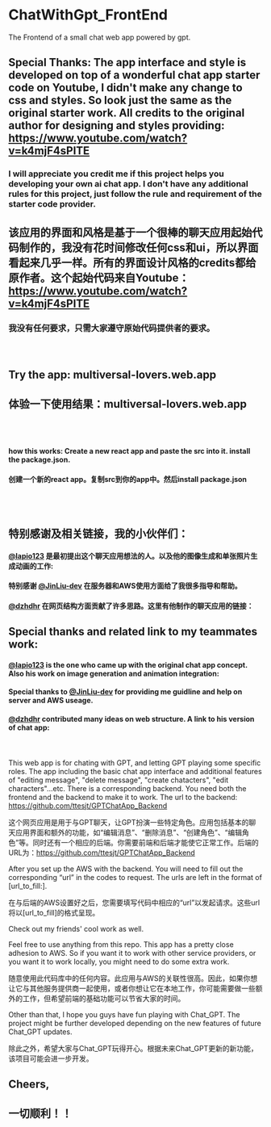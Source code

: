 # ChatWithGpt_FrontEnd
The Frontend of a small chat web app powered by gpt.

## Special Thanks: The app interface and style is developed on top of a wonderful chat app starter code on Youtube, I didn't make any change to css and styles. So look just the same as the original starter work. All credits to the original author for designing and styles providing:  https://www.youtube.com/watch?v=k4mjF4sPITE
### I will appreciate you credit me if this project helps you developing your own ai chat app. I don't have any additional rules for this project, just follow the rule and requirement of the starter code provider.

## 该应用的界面和风格是基于一个很棒的聊天应用起始代码制作的，我没有花时间修改任何css和ui，所以界面看起来几乎一样。所有的界面设计风格的credits都给原作者。这个起始代码来自Youtube：https://www.youtube.com/watch?v=k4mjF4sPITE
### 我没有任何要求，只需大家遵守原始代码提供者的要求。<br><br><br>

## Try the app: multiversal-lovers.web.app  
## 体验一下使用结果：multiversal-lovers.web.app
<br><br>

#### how this works: Create a new react app and paste the src into it. install the package.json.
#### 创建一个新的react app。复制src到你的app中。然后install package.json
<br><br>

## 特别感谢及相关链接，我的小伙伴们：
#### [@lapio123](https://github.com/lapio123) 是最初提出这个聊天应用想法的人。以及他的图像生成和单张照片生成动画的工作:
#### 特别感谢 [@JinLiu-dev](https://github.com/JinLiu-dev) 在服务器和AWS使用方面给了我很多指导和帮助。
#### [@dzhdhr](https://github.com/dzhdhr) 在网页结构方面贡献了许多思路。这里有他制作的聊天应用的链接：

## Special thanks and related link to my teammates work:
#### [@lapio123](https://github.com/lapio123) is the one who came up with the original chat app concept. Also his work on image generation and animation integration:
#### Special thanks to [@JinLiu-dev](https://github.com/JinLiu-dev) for providing me guidline and help on server and AWS useage.
#### [@dzhdhr](https://github.com/dzhdhr) contributed many ideas on web structure. A link to his version of chat app:<br><br><br>


This web app is for chating with GPT, and letting GPT playing some specific roles. The app including the basic chat app interface and additional features of "editing 
message", "delete message", "create chatacters", "edit characters"...etc. There is a corresponding backend. You need both the frontend and the backend to make it to work. The url to the backend: https://github.com/ttesjt/GPTChatApp_Backend

这个网页应用是用于与GPT聊天，让GPT扮演一些特定角色。应用包括基本的聊天应用界面和额外的功能，如“编辑消息”、“删除消息”、“创建角色”、“编辑角色”等。同时还有一个相应的后端。你需要前端和后端才能使它正常工作。后端的URL为：https://github.com/ttesjt/GPTChatApp_Backend


After you set up the AWS with the backend. You will need to fill out the corresponding “url” in the codes to request. The urls are left in the format of [url_to_fill:].

在与后端的AWS设置好之后，您需要填写代码中相应的“url”以发起请求。这些url将以[url_to_fill]的格式呈现。

Check out my friends' cool work as well. 

Feel free to use anything from this repo. This app has a pretty close adhesion to AWS. So if you want it to work with other service providers, or you want it to work locally, you might need to do some extra work.

随意使用此代码库中的任何内容。此应用与AWS的关联性很高。因此，如果你想让它与其他服务提供商一起使用，或者你想让它在本地工作，你可能需要做一些额外的工作，但希望前端的基础功能可以节省大家的时间。


Other than that, I hope you guys have fun playing with Chat_GPT. The project might be further developed depending on the new features of future Chat_GPT updates.

除此之外，希望大家与Chat_GPT玩得开心。根据未来Chat_GPT更新的新功能，该项目可能会进一步开发。

## Cheers, 

## 一切顺利！！







